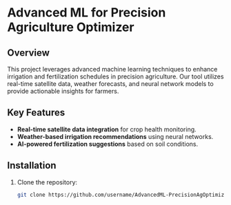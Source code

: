 # Advanced ML for Precision Agriculture Optimizer

## Overview
This project leverages advanced machine learning techniques to enhance irrigation and fertilization schedules in precision agriculture. Our tool utilizes real-time satellite data, weather forecasts, and neural network models to provide actionable insights for farmers.

## Key Features
- **Real-time satellite data integration** for crop health monitoring.
- **Weather-based irrigation recommendations** using neural networks.
- **AI-powered fertilization suggestions** based on soil conditions.

## Installation
1. Clone the repository:
   ```bash
   git clone https://github.com/username/AdvancedML-PrecisionAgOptimizer.git
